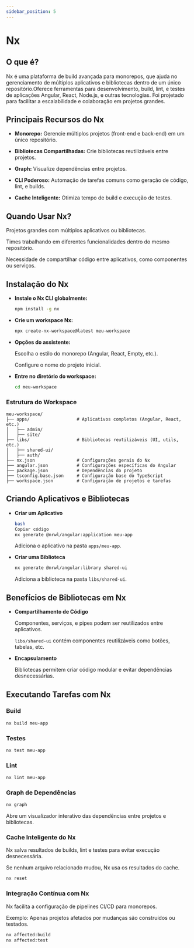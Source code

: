 ```yaml
---
sidebar_position: 5
---
```


# Nx

## O que é?

Nx é uma plataforma de build avançada para monorepos, que ajuda no gerenciamento de múltiplos aplicativos e bibliotecas dentro de um único repositório.Oferece ferramentas para desenvolvimento, build, lint, e testes de aplicações Angular, React, Node.js, e outras tecnologias. Foi projetado para facilitar a escalabilidade e colaboração em projetos grandes.

## Principais Recursos do Nx

- **Monorepo:** Gerencie múltiplos projetos (front-end e back-end) em um único repositório.

- **Bibliotecas Compartilhadas:** Crie bibliotecas reutilizáveis entre projetos.

- **Graph:** Visualize dependências entre projetos.

- **CLI Poderoso:** Automação de tarefas comuns como geração de código, lint, e builds.

- **Cache Inteligente:** Otimiza tempo de build e execução de testes.

## Quando Usar Nx?

Projetos grandes com múltiplos aplicativos ou bibliotecas.

Times trabalhando em diferentes funcionalidades dentro do mesmo repositório.

Necessidade de compartilhar código entre aplicativos, como componentes ou serviços.

## Instalação do Nx

- **Instale o Nx CLI globalmente:**

  ```bash
  npm install -g nx
  ```

- **Crie um workspace Nx:**

  ```bash
  npx create-nx-workspace@latest meu-workspace
  ```

- **Opções do assistente:**

  Escolha o estilo do monorepo (Angular, React, Empty, etc.).

  Configure o nome do projeto inicial.

- **Entre no diretório do workspace:**

  ```bash
  cd meu-workspace
  ```

### Estrutura do Workspace

```
meu-workspace/
├── apps/                  # Aplicativos completos (Angular, React, etc.)
│   ├── admin/
│   ├── site/
├── libs/                  # Bibliotecas reutilizáveis (UI, utils, etc.)
│   ├── shared-ui/
│   ├── auth/
├── nx.json                # Configurações gerais do Nx
├── angular.json           # Configurações específicas do Angular
├── package.json           # Dependências do projeto
├── tsconfig.base.json     # Configuração base do TypeScript
├── workspace.json         # Configuração de projetos e tarefas
```

## Criando Aplicativos e Bibliotecas

- **Criar um Aplicativo**

  ```bash
  bash
  Copiar código
  nx generate @nrwl/angular:application meu-app

  ```

  Adiciona o aplicativo na pasta `apps/meu-app`.

- **Criar uma Biblioteca**

  ```bash
  nx generate @nrwl/angular:library shared-ui
  ```

  Adiciona a biblioteca na pasta `libs/shared-ui`.

## Benefícios de Bibliotecas em Nx

- **Compartilhamento de Código**

  Componentes, serviços, e pipes podem ser reutilizados entre aplicativos.

  `libs/shared-ui` contém componentes reutilizáveis como botões, tabelas, etc.

- **Encapsulamento**

  Bibliotecas permitem criar código modular e evitar dependências desnecessárias.

## Executando Tarefas com Nx

### Build

```bash
nx build meu-app
```

### Testes

```bash
nx test meu-app
```

### Lint

```bash
nx lint meu-app
```

### Graph de Dependências

```bash
nx graph
```

Abre um visualizador interativo das dependências entre projetos e bibliotecas.

### Cache Inteligente do Nx

Nx salva resultados de builds, lint e testes para evitar execução desnecessária.

Se nenhum arquivo relacionado mudou, Nx usa os resultados do cache.

```bash
nx reset
```

### Integração Contínua com Nx

Nx facilita a configuração de pipelines CI/CD para monorepos.

Exemplo: Apenas projetos afetados por mudanças são construídos ou testados.

```bash
nx affected:build
nx affected:test
```
